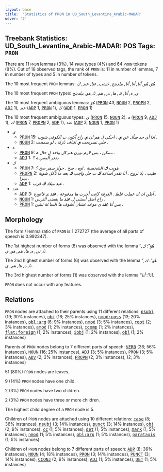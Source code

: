 ```yaml
---
layout: base
title:  'Statistics of PRON in UD_South_Levantine_Arabic-MADAR'
udver: '2'
---
```


## Treebank Statistics: UD_South_Levantine_Arabic-MADAR: POS Tags: `PRON`

There are 11 `PRON` lemmas (3%), 14 `PRON` types (4%) and 64 `PRON` tokens (8%).
Out of 16 observed tags, the rank of `PRON` is: 11 in number of lemmas, 7 in number of types and 5 in number of tokens.

The 10 most frequent `PRON` lemmas: <em>هُوَ, هُو, آنَا, أنا, أنَا, بيلدينج, حَسَب, عنا, عند, كَ</em>

The 10 most frequent `PRON` types:  <em>ي, ه, أنا, ك, ها, ني, هم, نا, هو, بيلدينج</em>

The 10 most frequent ambiguous lemmas: <em>هُوَ</em> (<tt><a href="ajp_madar-pos-PRON.html">PRON</a></tt> 43, <tt><a href="ajp_madar-pos-NOUN.html">NOUN</a></tt> 2, <tt><a href="ajp_madar-pos-PROPN.html">PROPN</a></tt> 2, <tt><a href="ajp_madar-pos-ADJ.html">ADJ</a></tt> 1), <em>عند</em> (<tt><a href="ajp_madar-pos-ADP.html">ADP</a></tt> 1, <tt><a href="ajp_madar-pos-PRON.html">PRON</a></tt> 1), <em>كَ</em> (<tt><a href="ajp_madar-pos-ADP.html">ADP</a></tt> 1, <tt><a href="ajp_madar-pos-PRON.html">PRON</a></tt> 1)

The 10 most frequent ambiguous types:  <em>ي</em> (<tt><a href="ajp_madar-pos-PRON.html">PRON</a></tt> 15, <tt><a href="ajp_madar-pos-NOUN.html">NOUN</a></tt> 2), <em>ه</em> (<tt><a href="ajp_madar-pos-PRON.html">PRON</a></tt> 9, <tt><a href="ajp_madar-pos-ADJ.html">ADJ</a></tt> 1), <em>ك</em> (<tt><a href="ajp_madar-pos-PRON.html">PRON</a></tt> 7, <tt><a href="ajp_madar-pos-PROPN.html">PROPN</a></tt> 2, <tt><a href="ajp_madar-pos-ADP.html">ADP</a></tt> 1), <em>عند</em> (<tt><a href="ajp_madar-pos-ADP.html">ADP</a></tt> 3, <tt><a href="ajp_madar-pos-NOUN.html">NOUN</a></tt> 1, <tt><a href="ajp_madar-pos-PRON.html">PRON</a></tt> 1)


* <em>ي</em>
  * <tt><a href="ajp_madar-pos-PRON.html">PRON</a></tt> 15: <em>اذا أي حد سأل عن <b>ي</b> ، احكي ل هم ان <b>ي</b> راح أكون ب الكوفي شوب .</em>
  * <tt><a href="ajp_madar-pos-NOUN.html">NOUN</a></tt> 2: <em>خلي تسريحت <b>ي</b> الباف نازلة ، لو سمحت .</em>
* <em>ه</em>
  * <tt><a href="ajp_madar-pos-PRON.html">PRON</a></tt> 9: <em>ممكن ، بس لازم نوزن هم كل واحد ل حال <b>ه</b> .</em>
  * <tt><a href="ajp_madar-pos-ADJ.html">ADJ</a></tt> 1: <em>بقدر ألمس <b>ه</b> ؟</em>
* <em>ك</em>
  * <tt><a href="ajp_madar-pos-PRON.html">PRON</a></tt> 7: <em>هويت <b>ك</b> الشخصية . اوه ، صح . جواز سفر صح ؟</em>
  * <tt><a href="ajp_madar-pos-PROPN.html">PROPN</a></tt> 2: <em>طيب ، يلا نروح . أنا بقدر أساعد <b>ك</b> ب حل واجب <b>ك</b> بعد ما ناكل شوية بيتزا .</em>
  * <tt><a href="ajp_madar-pos-ADP.html">ADP</a></tt> 1: <em>عيد ميلاد <b>ك</b> قرب .</em>
* <em>عند</em>
  * <tt><a href="ajp_madar-pos-ADP.html">ADP</a></tt> 3: <em>أظن ان ك عملت غلط . الغرفة كانت أجرت ها مدفوعة . <b>عند</b> ي فاتورة .</em>
  * <tt><a href="ajp_madar-pos-NOUN.html">NOUN</a></tt> 1: <em>راح أضل أستنى ل <b>عند</b> ما يفضى الترس .</em>
  * <tt><a href="ajp_madar-pos-PRON.html">PRON</a></tt> 1: <em>بس أنا <b>عند</b> ي موعد عشان أشوف ها الساعة تنتين .</em>

## Morphology

The form / lemma ratio of `PRON` is 1.272727 (the average of all parts of speech is 0.992347).

The 1st highest number of forms (8) was observed with the lemma “هُوَ”: <em>ك, نا, ني, ه, ها, هم, هو, ي</em>.

The 2nd highest number of forms (6) was observed with the lemma “هُو”: <em>ك, نا, ه, ها, هم, ي</em>.

The 3rd highest number of forms (1) was observed with the lemma “آنَا”: <em>أنا</em>.

`PRON` does not occur with any features.


## Relations

`PRON` nodes are attached to their parents using 11 different relations: <tt><a href="ajp_madar-dep-nsubj.html">nsubj</a></tt> (19; 30% instances), <tt><a href="ajp_madar-dep-obj.html">obj</a></tt> (16; 25% instances), <tt><a href="ajp_madar-dep-nmod-poss.html">nmod:poss</a></tt> (13; 20% instances), <tt><a href="ajp_madar-dep-obl-arg.html">obl:arg</a></tt> (6; 9% instances), <tt><a href="ajp_madar-dep-nmod.html">nmod</a></tt> (3; 5% instances), <tt><a href="ajp_madar-dep-root.html">root</a></tt> (2; 3% instances), <tt><a href="ajp_madar-dep-amod.html">amod</a></tt> (1; 2% instances), <tt><a href="ajp_madar-dep-ccomp.html">ccomp</a></tt> (1; 2% instances), <tt><a href="ajp_madar-dep-flat-foreign.html">flat:foreign</a></tt> (1; 2% instances), <tt><a href="ajp_madar-dep-iobj.html">iobj</a></tt> (1; 2% instances), <tt><a href="ajp_madar-dep-obl.html">obl</a></tt> (1; 2% instances)

Parents of `PRON` nodes belong to 7 different parts of speech: <tt><a href="ajp_madar-pos-VERB.html">VERB</a></tt> (36; 56% instances), <tt><a href="ajp_madar-pos-NOUN.html">NOUN</a></tt> (16; 25% instances), <tt><a href="ajp_madar-pos-ADJ.html">ADJ</a></tt> (3; 5% instances), <tt><a href="ajp_madar-pos-PRON.html">PRON</a></tt> (3; 5% instances), <tt><a href="ajp_madar-pos-ADV.html">ADV</a></tt> (2; 3% instances), <tt><a href="ajp_madar-pos-PROPN.html">PROPN</a></tt> (2; 3% instances),  (2; 3% instances)

51 (80%) `PRON` nodes are leaves.

9 (14%) `PRON` nodes have one child.

2 (3%) `PRON` nodes have two children.

2 (3%) `PRON` nodes have three or more children.

The highest child degree of a `PRON` node is 5.

Children of `PRON` nodes are attached using 10 different relations: <tt><a href="ajp_madar-dep-case.html">case</a></tt> (8; 36% instances), <tt><a href="ajp_madar-dep-nsubj.html">nsubj</a></tt> (3; 14% instances), <tt><a href="ajp_madar-dep-punct.html">punct</a></tt> (3; 14% instances), <tt><a href="ajp_madar-dep-obj.html">obj</a></tt> (2; 9% instances), <tt><a href="ajp_madar-dep-cc.html">cc</a></tt> (1; 5% instances), <tt><a href="ajp_madar-dep-det.html">det</a></tt> (1; 5% instances), <tt><a href="ajp_madar-dep-mark.html">mark</a></tt> (1; 5% instances), <tt><a href="ajp_madar-dep-nmod.html">nmod</a></tt> (1; 5% instances), <tt><a href="ajp_madar-dep-obl-arg.html">obl:arg</a></tt> (1; 5% instances), <tt><a href="ajp_madar-dep-parataxis.html">parataxis</a></tt> (1; 5% instances)

Children of `PRON` nodes belong to 7 different parts of speech: <tt><a href="ajp_madar-pos-ADP.html">ADP</a></tt> (8; 36% instances), <tt><a href="ajp_madar-pos-NOUN.html">NOUN</a></tt> (4; 18% instances), <tt><a href="ajp_madar-pos-PRON.html">PRON</a></tt> (3; 14% instances), <tt><a href="ajp_madar-pos-PUNCT.html">PUNCT</a></tt> (3; 14% instances), <tt><a href="ajp_madar-pos-CCONJ.html">CCONJ</a></tt> (2; 9% instances), <tt><a href="ajp_madar-pos-ADJ.html">ADJ</a></tt> (1; 5% instances), <tt><a href="ajp_madar-pos-DET.html">DET</a></tt> (1; 5% instances)

